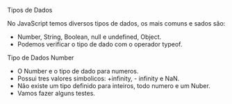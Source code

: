 
Tipos de Dados

No JavaScript temos diversos tipos de dados,
os mais comuns e sados são:

- Number, String, Boolean, null e undefined, Object.
- Podemos verificar o tipo de dado com o operador typeof.


Tipo de Dados Number

- O Number e o tipo de dado para numeros.
- Possui tres valores simbolicos: +infinity, - infinity e NaN.
- Não existe um tipo definido para inteiros, todo numero e um Nuber.
- Vamos fazer alguns testes.
